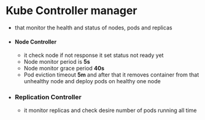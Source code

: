# Kube Controller manager

- that monitor the health and status of nodes, pods and replicas

- #### Node Controller

  - it check node if not response it set status not ready yet
  - Node monitor period is **5s** 
  - Node monitor grace period **40s**
  - Pod eviction timeout **5m** and after that it removes container from that unhealthy node and deploy pods on healthy one node
- ### Replication Controller
  - it monitor replicas and check desire number of pods running all time
  